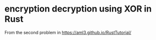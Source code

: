 # encryption decryption using XOR in Rust
From the second problem in https://aml3.github.io/RustTutorial/
